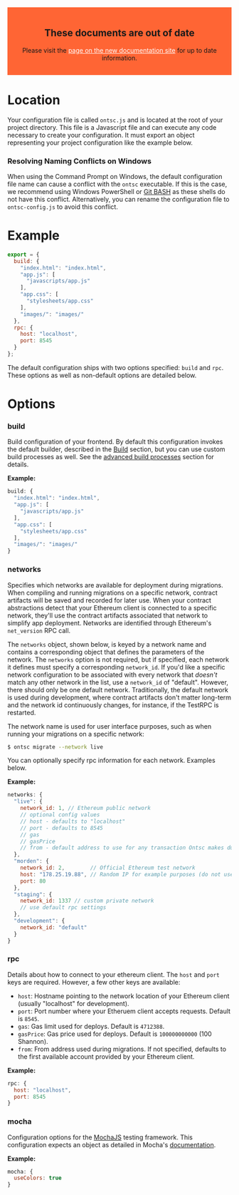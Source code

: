 <style>
  .DocumentationWarning {
    text-align: center;
    padding: 1rem;
    background:rgb(255, 101, 52);
  }

  .DocumentationWarning a {
    color: white;
  }
</style>
<section class="DocumentationWarning">
  <h1>These documents are out of date</h1>
  <p>Please visit the <a href="http://truffleframework.com/docs/advanced/configuration">page on the new documentation site</a> for up to date information.</p>
</section>

# Location

Your configuration file is called `ontsc.js` and is located at the root of your project directory. This file is a Javascript file and can execute any code necessary to create your configuration. It must export an object representing your project configuration like the example below.

### Resolving Naming Conflicts on Windows

When using the Command Prompt on Windows, the default configuration file name can cause a conflict with the `ontsc` executable. If this is the case, we recommend using Windows PowerShell or [Git BASH](https://git-for-windows.github.io/) as these shells do not have this conflict. Alternatively, you can rename the configuration file to `ontsc-config.js` to avoid this conflict.

# Example

```javascript
export = {
  build: {
    "index.html": "index.html",
    "app.js": [
      "javascripts/app.js"
    ],
    "app.css": [
      "stylesheets/app.css"
    ],
    "images/": "images/"
  },
  rpc: {
    host: "localhost",
    port: 8545
  }
};
```

The default configuration ships with two options specified: `build` and `rpc`. These options as well as non-default options are detailed below.

# Options

### build

Build configuration of your frontend. By default this configuration invokes the default builder, described in the [Build](/getting_started/build) section, but you can use custom build processes as well. See the [advanced build processes](/advanced/build_processes) section for details.

**Example:**

```javascript
build: {
  "index.html": "index.html",
  "app.js": [
    "javascripts/app.js"
  ],
  "app.css": [
    "stylesheets/app.css"
  ],
  "images/": "images/"
}
```

### networks

Specifies which networks are available for deployment during migrations. When compiling and running migrations on a specific network, contract artifacts will be saved and recorded for later use. When your contract abstractions detect that your Ethereum client is connected to a specific network, they'll use the contract artifacts associated that network to simplify app deployment. Networks are identified through Ethereum's `net_version` RPC call.

The `networks` object, shown below, is keyed by a network name and contains a corresponding object that defines the parameters of the network. The `networks` option is not required, but if specified, each network it defines must specify a corresponding `network_id`. If you'd like a specific network configuration to be associated with every network that *doesn't* match any other network in the list, use a `network_id` of "default". However, there should only be one default network. Traditionally, the default network is used during development, where contract artifacts don't matter long-term and the network id continuously changes, for instance, if the TestRPC is restarted.

The network name is used for user interface purposes, such as when running your migrations on a specific network:

```bash
$ ontsc migrate --network live
```

You can optionally specify rpc information for each network. Examples below.

**Example:**

```javascript
networks: {
  "live": {
    network_id: 1, // Ethereum public network
    // optional config values
    // host - defaults to "localhost"
    // port - defaults to 8545
    // gas
    // gasPrice
    // from - default address to use for any transaction Ontsc makes during migrations
  },
  "morden": {
    network_id: 2,        // Official Ethereum test network
    host: "178.25.19.88", // Random IP for example purposes (do not use)
    port: 80
  },
  "staging": {
    network_id: 1337 // custom private network
    // use default rpc settings
  },
  "development": {
    network_id: "default"
  }
}
```

### rpc

Details about how to connect to your ethereum client. The `host` and `port` keys are required. However, a few other keys are available:

* `host`: Hostname pointing to the network location of your Ethereum client (usually "localhost" for development).
* `port`: Port number where your Etheruem client accepts requests. Default is `8545`.
* `gas`: Gas limit used for deploys. Default is `4712388`.
* `gasPrice`: Gas price used for deploys. Default is `100000000000` (100 Shannon).
* `from`: From address used during migrations. If not specified, defaults to the first available account provided by your Ethereum client.

**Example:**

```javascript
rpc: {
  host: "localhost",
  port: 8545
}
```

### mocha

Configuration options for the [MochaJS](http://mochajs.org/) testing framework. This configuration expects an object as detailed in Mocha's [documentation](https://github.com/mochajs/mocha/wiki/Using-mocha-programmatically#set-options).

**Example:**

```javascript
mocha: {
  useColors: true
}
```

<script>
  (function(i,s,o,g,r,a,m){i['GoogleAnalyticsObject']=r;i[r]=i[r]||function(){
  (i[r].q=i[r].q||[]).push(arguments)},i[r].l=1*new Date();a=s.createElement(o),
  m=s.getElementsByTagName(o)[0];a.async=1;a.src=g;m.parentNode.insertBefore(a,m)
  })(window,document,'script','https://www.google-analytics.com/analytics.js','ga');

  ga('create', 'UA-83874933-1', 'auto');
  ga('send', 'pageview');
</script>
